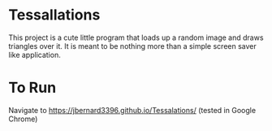 # Tessallations
This project is a cute little program that loads up a random image and draws triangles over it. It is meant to be nothing more than a simple screen saver like application.

# To Run
Navigate to https://jbernard3396.github.io/Tessalations/ (tested in Google Chrome)